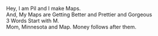 Hey, I am Pil and I make Maps.</br>
And, My Maps are Getting Better and Prettier and Gorgeous </br>
3 Words Start with M. </br>
Mom, Minnesota and Map. Money follows after them.
